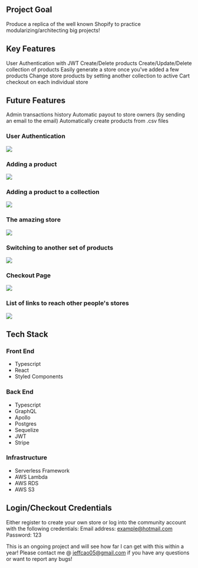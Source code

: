 ## Project Goal
Produce a replica of the well known Shopify to practice modularizing/architecting big projects!


## Key Features
User Authentication with JWT
Create/Delete products
Create/Update/Delete collection of products
Easily generate a store once you've added a few products
Change store products by setting another collection to active
Cart checkout on each individual store


## Future Features
Admin transactions history
Automatic payout to store owners (by sending an email to the email)
Automatically create products from .csv files

### User Authentication
![](https://github.com/jeffreycao1998/shopify-clone/blob/master/client/documents/1.gif?raw=true)

### Adding a product
![](https://github.com/jeffreycao1998/shopify-clone/blob/master/client/documents/2.gif?raw=true)

### Adding a product to a collection
![](https://github.com/jeffreycao1998/shopify-clone/blob/master/client/documents/3.gif?raw=true)

### The amazing store
![](https://github.com/jeffreycao1998/shopify-clone/blob/master/client/documents/4.gif?raw=true)

### Switching to another set of products
![](https://github.com/jeffreycao1998/shopify-clone/blob/master/client/documents/5.gif?raw=true)

### Checkout Page
![](https://github.com/jeffreycao1998/shopify-clone/blob/master/client/documents/6.gif?raw=true)

### List of links to reach other people's stores
![](https://github.com/jeffreycao1998/shopify-clone/blob/master/client/documents/7.gif?raw=true)


## Tech Stack
### Front End
-  Typescript
-  React
-  Styled Components

### Back End
-  Typescript
-  GraphQL
-  Apollo
-  Postgres
-  Sequelize
-  JWT
-  Stripe

### Infrastructure
-  Serverless Framework
-  AWS Lambda
-  AWS RDS
-  AWS S3


## Login/Checkout Credentials
Either register to create your own store or log into the community account with the following credentials:
Email address: example@hotmail.com
Password: 123


This is an ongoing project and will see how far I can get with this within a year!
Please contact me @ jeffcao05@gmail.com if you have any questions or want to report any bugs!
